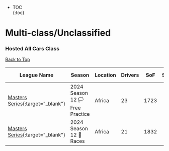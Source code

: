 * TOC  
{:toc}

# Multi-class/Unclassified

### Hosted All Cars Class

[Back to Top](#)  

| League Name | Season | Location | Drivers | SoF | Setup | Upcoming Race | New York | London | Sydney |
|-----------------------------------------------------------------------------------------------------------|-------------------------------|--------|-------|----|-----|--------------------------------------------|---------------------------|---------------------------|----------------------------|
|[Masters Series](https://members.iracing.com/membersite/member/LeagueView.do?league=5539){:target="_blank"} |2024 Season 12 🏳️ Free Practice |Africa |23 |1723 | |Autodromo Internazionale Enzo e Dino Ferrari |Tue, October 29 02:00PM EDT |Tue, October 29 06:00PM GMT |Wed, October 30 05:00AM AEDT |
|[Masters Series](https://members.iracing.com/membersite/member/LeagueView.do?league=5539){:target="_blank"} |2024 Season 12 🏁 Races |Africa |21 |1832 | | | | | |

